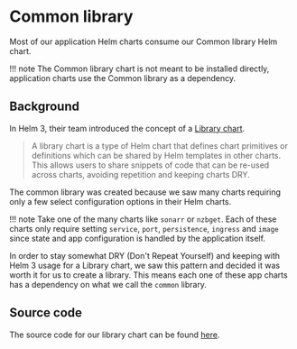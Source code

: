 # Common library

Most of our application Helm charts consume our Common library Helm chart.

!!! note
    The Common library chart is not meant to be installed directly, application
    charts use the Common library as a dependency.

## Background

In Helm 3, their team introduced the concept of a
[Library chart](https://helm.sh/docs/topics/library_charts/).

> A library chart is a type of Helm chart that defines chart primitives or
  definitions which can be shared by Helm templates in other charts. This
  allows users to share snippets of code that can be re-used across charts,
  avoiding repetition and keeping charts DRY.

The common library was created because we saw many charts requiring only a
few select configuration options in their Helm charts.

!!! note
    Take one of the many charts like `sonarr` or `nzbget`. Each of these
    charts only require setting `service`, `port`, `persistence`, `ingress`
    and `image` since state and app configuration is handled by the application
    itself.

In order to stay somewhat DRY (Don't Repeat Yourself) and keeping with Helm 3
usage for a Library chart, we saw this pattern and decided it was worth it for
us to create a library. This means each one of these app charts has a
dependency on what we call the `common` library.

## Source code

The source code for our library chart can be found
[here](https://github.com/k8s-at-home/library-charts).

